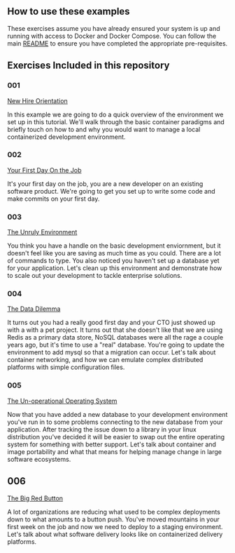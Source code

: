 ## How to use these examples

These exercises assume you have already ensured your system is up and running with access to Docker and Docker Compose. You can follow the main [README](../README.md) to ensure you have completed the appropriate pre-requisites.

## Exercises Included in this repository

### 001
[New Hire Orientation](exercise/001_new_hire_orientation.md)

In this example we are going to do a quick overview of the environment we set up in this tutorial. We'll walk through the basic container paradigms and briefly touch on how to and why you would want to manage a local containerized development environment.

### 002
[Your First Day On the Job](002_your_first_day_on_the_job)

It's your first day on the job, you are a new developer on an existing software product. We're going to get you set up to write some code and make commits on your first day.

### 003
[The Unruly Environment](exercise/003_the_unruly_environment.md)

You think you have a handle on the basic development enviornment, but it doesn't feel like you are saving as much time as you could. There are a lot of commands to type. You also noticed you haven't set up a database yet for your application. Let's clean up this environment and demonstrate how to scale out your development to tackle enterprise solutions.  

### 004
[The Data Dilemma](exercise/003_the_data_dilemma.md)

It turns out you had a really good first day and your CTO just showed up with a with a pet project. It turns out that she doesn't like that we are using Redis as a primary data store, NoSQL databases were all the rage a couple years ago, but it's time to use a "real" database. You're going to update the environment to add mysql so that a migration can occur. Let's talk about container networking, and how we can emulate complex distributed platforms with simple configuration files.

### 005
[The Un-operational Operating System](exercise/003_the_unoperational_operating_system.md)

Now that you have added a new database to your development environment you've run in to some problems connecting to the new database from your application. After tracking the issue down to a library in your linux distribution you've decided it will be easier to swap out the entire operating system for something with better support. Let's talk about container and image portability and what that means for helping manage change in large software ecosystems.

## 006  
[The Big Red Button](exercise/003_the_unruly_environment.md)

A lot of organizations are reducing what used to be complex deployments down to what amounts to a button push. You've moved mountains in your first week on the job and now we need to deploy to a staging environment. Let's talk about what software delivery looks like on containerized delivery platforms.

